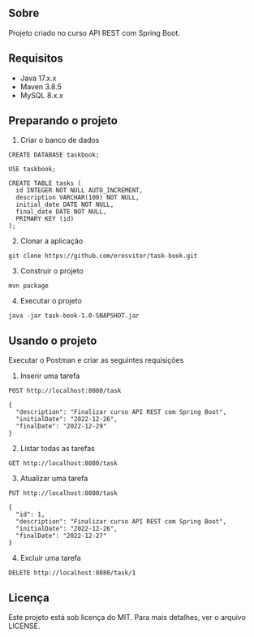 ## Sobre
Projeto criado no curso API REST com Spring Boot.

## Requisitos
* Java 17.x.x
* Maven 3.8.5
* MySQL 8.x.x

## Preparando o projeto
1. Criar o banco de dados
```
CREATE DATABASE taskbook;

USE taskbook;

CREATE TABLE tasks (
  id INTEGER NOT NULL AUTO_INCREMENT,
  description VARCHAR(100) NOT NULL,
  initial_date DATE NOT NULL,
  final_date DATE NOT NULL,
  PRIMARY KEY (id)
);
```

2. Clonar a aplicação
```
git clone https://github.com/erosvitor/task-book.git
```

3. Construir o projeto
```
mvn package
```

4. Executar o projeto
```
java -jar task-book-1.0-SNAPSHOT.jar
```

## Usando o projeto
Executar o Postman e criar as seguintes requisições

1. Inserir uma tarefa
```
POST http://localhost:8080/task

{
  "description": "Finalizar curso API REST com Spring Boot",
  "initialDate": "2022-12-26",
  "finalDate": "2022-12-29"
}
```

2. Listar todas as tarefas
```
GET http://localhost:8080/task
```

3. Atualizar uma tarefa
```
PUT http://localhost:8080/task

{
  "id": 1,  
  "description": "Finalizar curso API REST com Spring Boot",
  "initialDate": "2022-12-26",
  "finalDate": "2022-12-27"
}
```

4. Excluir uma tarefa
```
DELETE http://localhost:8080/task/1
```

## Licença
Este projeto está sob licença do MIT. Para mais detalhes, ver o arquivo LICENSE.
